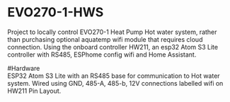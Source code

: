 # EVO270-1-HWS
Project to locally control EVO270-1 Heat Pump Hot water system, rather than purchasing optional aquatemp wifi module that requires cloud connection. Using the onboard controller HW211, an esp32 Atom S3 Lite controller with RS485, ESPhome config wifi and Home Assistant.

#Hardware  
ESP32 Atom S3 Lite with an RS485 base for communication to Hot water system. Wired using GND, 485-A, 485-b, 12V connections labelled wifi on HW211 Pin Layout.


